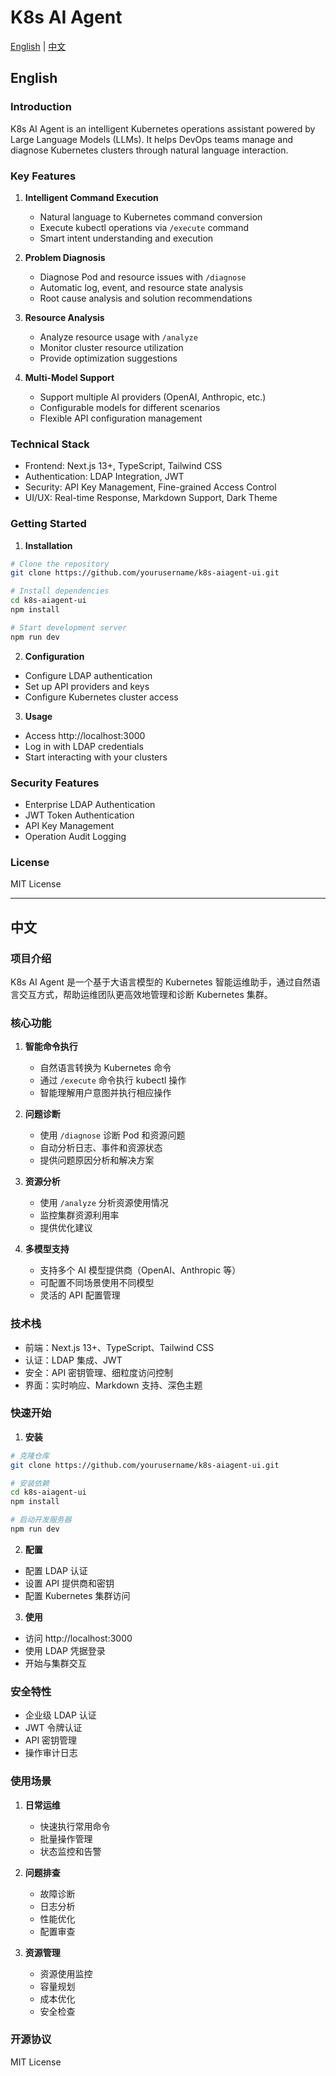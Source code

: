 # K8s AI Agent

[English](#english) | [中文](#中文)

## English

### Introduction
K8s AI Agent is an intelligent Kubernetes operations assistant powered by Large Language Models (LLMs). It helps DevOps teams manage and diagnose Kubernetes clusters through natural language interaction.

### Key Features
1. **Intelligent Command Execution**
   - Natural language to Kubernetes command conversion
   - Execute kubectl operations via `/execute` command
   - Smart intent understanding and execution

2. **Problem Diagnosis**
   - Diagnose Pod and resource issues with `/diagnose`
   - Automatic log, event, and resource state analysis
   - Root cause analysis and solution recommendations

3. **Resource Analysis**
   - Analyze resource usage with `/analyze`
   - Monitor cluster resource utilization
   - Provide optimization suggestions

4. **Multi-Model Support**
   - Support multiple AI providers (OpenAI, Anthropic, etc.)
   - Configurable models for different scenarios
   - Flexible API configuration management

### Technical Stack
- Frontend: Next.js 13+, TypeScript, Tailwind CSS
- Authentication: LDAP Integration, JWT
- Security: API Key Management, Fine-grained Access Control
- UI/UX: Real-time Response, Markdown Support, Dark Theme

### Getting Started

1. **Installation**
```bash
# Clone the repository
git clone https://github.com/yourusername/k8s-aiagent-ui.git

# Install dependencies
cd k8s-aiagent-ui
npm install

# Start development server
npm run dev
```

2. **Configuration**
- Configure LDAP authentication
- Set up API providers and keys
- Configure Kubernetes cluster access

3. **Usage**
- Access http://localhost:3000
- Log in with LDAP credentials
- Start interacting with your clusters

### Security Features
- Enterprise LDAP Authentication
- JWT Token Authentication
- API Key Management
- Operation Audit Logging

### License
MIT License

---

## 中文

### 项目介绍
K8s AI Agent 是一个基于大语言模型的 Kubernetes 智能运维助手，通过自然语言交互方式，帮助运维团队更高效地管理和诊断 Kubernetes 集群。

### 核心功能
1. **智能命令执行**
   - 自然语言转换为 Kubernetes 命令
   - 通过 `/execute` 命令执行 kubectl 操作
   - 智能理解用户意图并执行相应操作

2. **问题诊断**
   - 使用 `/diagnose` 诊断 Pod 和资源问题
   - 自动分析日志、事件和资源状态
   - 提供问题原因分析和解决方案

3. **资源分析**
   - 使用 `/analyze` 分析资源使用情况
   - 监控集群资源利用率
   - 提供优化建议

4. **多模型支持**
   - 支持多个 AI 模型提供商（OpenAI、Anthropic 等）
   - 可配置不同场景使用不同模型
   - 灵活的 API 配置管理

### 技术栈
- 前端：Next.js 13+、TypeScript、Tailwind CSS
- 认证：LDAP 集成、JWT
- 安全：API 密钥管理、细粒度访问控制
- 界面：实时响应、Markdown 支持、深色主题

### 快速开始

1. **安装**
```bash
# 克隆仓库
git clone https://github.com/yourusername/k8s-aiagent-ui.git

# 安装依赖
cd k8s-aiagent-ui
npm install

# 启动开发服务器
npm run dev
```

2. **配置**
- 配置 LDAP 认证
- 设置 API 提供商和密钥
- 配置 Kubernetes 集群访问

3. **使用**
- 访问 http://localhost:3000
- 使用 LDAP 凭据登录
- 开始与集群交互

### 安全特性
- 企业级 LDAP 认证
- JWT 令牌认证
- API 密钥管理
- 操作审计日志

### 使用场景
1. **日常运维**
   - 快速执行常用命令
   - 批量操作管理
   - 状态监控和告警

2. **问题排查**
   - 故障诊断
   - 日志分析
   - 性能优化
   - 配置审查

3. **资源管理**
   - 资源使用监控
   - 容量规划
   - 成本优化
   - 安全检查

### 开源协议
MIT License
